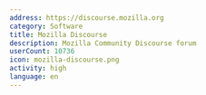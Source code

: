 ```yaml
---
address: https://discourse.mozilla.org
category: Software
title: Mozilla Discourse
description: Mozilla Community Discourse forum
userCount: 10736
icon: mozilla-discourse.png
activity: high
language: en
---
```

